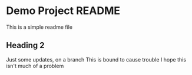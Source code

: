 # Demo Project README

This is a simple readme file

## Heading 2

Just some updates, on a branch
This is bound to cause trouble
I hope this isn't much of a problem

